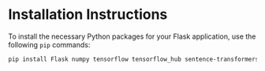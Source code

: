 # Installation Instructions

To install the necessary Python packages for your Flask application, use the following `pip` commands:

```sh
pip install Flask numpy tensorflow tensorflow_hub sentence-transformers torch
